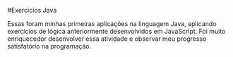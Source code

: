 #Exercicios Java

Essas foram minhas primeiras aplicações na linguagem Java, aplicando exercícios de lógica anteriormente desenvolvidos em JavaScript. Foi muito enriquecedor desenvolver essa atividade e observar meu progresso satisfatório na programação.
